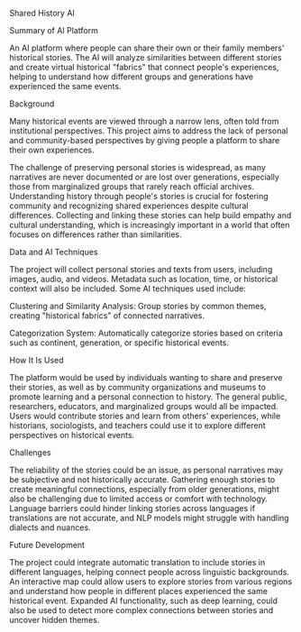 

Shared History AI

Summary of AI Platform

An AI platform where people can share their own or their family members' historical stories. The AI will analyze similarities between different stories and create virtual historical "fabrics" that connect people's experiences, helping to understand how different groups and generations have experienced the same events.

Background

Many historical events are viewed through a narrow lens, often told from institutional perspectives. This project aims to address the lack of personal and community-based perspectives by giving people a platform to share their own experiences.

The challenge of preserving personal stories is widespread, as many narratives are never documented or are lost over generations, especially those from marginalized groups that rarely reach official archives. Understanding history through people's stories is crucial for fostering community and recognizing shared experiences despite cultural differences. Collecting and linking these stories can help build empathy and cultural understanding, which is increasingly important in a world that often focuses on differences rather than similarities.

Data and AI Techniques

The project will collect personal stories and texts from users, including images, audio, and videos. Metadata such as location, time, or historical context will also be included. Some AI techniques used include:

Clustering and Similarity Analysis: Group stories by common themes, creating "historical fabrics" of connected narratives.

Categorization System: Automatically categorize stories based on criteria such as continent, generation, or specific historical events.

How It Is Used

The platform would be used by individuals wanting to share and preserve their stories, as well as by community organizations and museums to promote learning and a personal connection to history. The general public, researchers, educators, and marginalized groups would all be impacted. Users would contribute stories and learn from others' experiences, while historians, sociologists, and teachers could use it to explore different perspectives on historical events.

Challenges

The reliability of the stories could be an issue, as personal narratives may be subjective and not historically accurate. Gathering enough stories to create meaningful connections, especially from older generations, might also be challenging due to limited access or comfort with technology. Language barriers could hinder linking stories across languages if translations are not accurate, and NLP models might struggle with handling dialects and nuances.

Future Development

The project could integrate automatic translation to include stories in different languages, helping connect people across linguistic backgrounds. An interactive map could allow users to explore stories from various regions and understand how people in different places experienced the same historical event. Expanded AI functionality, such as deep learning, could also be used to detect more complex connections between stories and uncover hidden themes.

